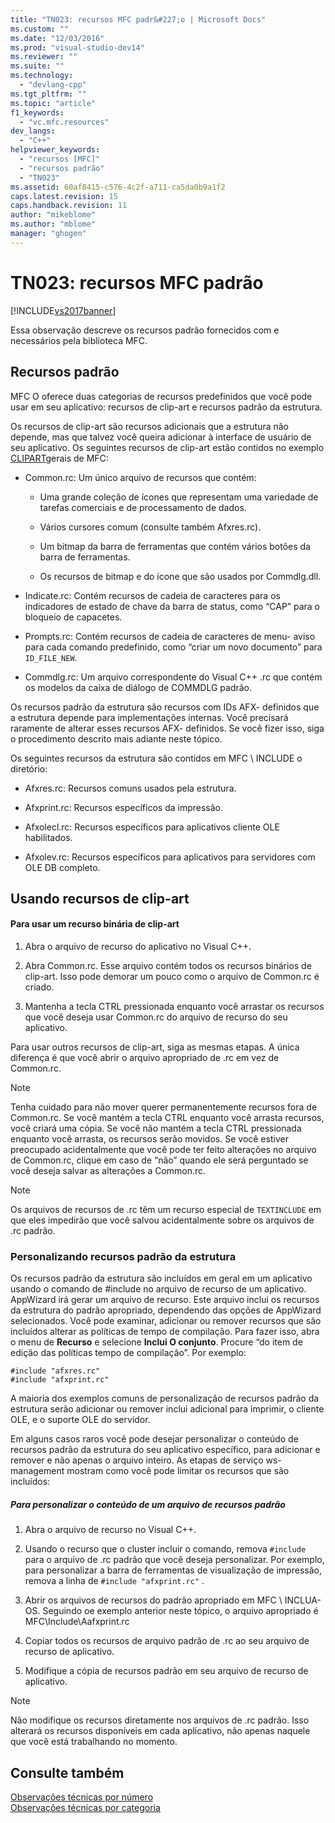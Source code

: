 ```yaml
---
title: "TN023: recursos MFC padr&#227;o | Microsoft Docs"
ms.custom: ""
ms.date: "12/03/2016"
ms.prod: "visual-studio-dev14"
ms.reviewer: ""
ms.suite: ""
ms.technology: 
  - "devlang-cpp"
ms.tgt_pltfrm: ""
ms.topic: "article"
f1_keywords: 
  - "vc.mfc.resources"
dev_langs: 
  - "C++"
helpviewer_keywords: 
  - "recursos [MFC]"
  - "recursos padrão"
  - "TN023"
ms.assetid: 60af8415-c576-4c2f-a711-ca5da0b9a1f2
caps.latest.revision: 15
caps.handback.revision: 11
author: "mikeblome"
ms.author: "mblome"
manager: "ghogen"
---
```

# TN023: recursos MFC padr&#227;o
[!INCLUDE[vs2017banner](../assembler/inline/includes/vs2017banner.md)]

Essa observação descreve os recursos padrão fornecidos com e necessários pela biblioteca MFC.  
  
## Recursos padrão  
 MFC O oferece duas categorias de recursos predefinidos que você pode usar em seu aplicativo: recursos de clip\-art e recursos padrão da estrutura.  
  
 Os recursos de clip\-art são recursos adicionais que a estrutura não depende, mas que talvez você queira adicionar à interface de usuário de seu aplicativo.  Os seguintes recursos de clip\-art estão contidos no exemplo [CLIPART](../top/visual-cpp-samples.md)gerais de MFC:  
  
-   Common.rc: Um único arquivo de recursos que contém:  
  
    -   Uma grande coleção de ícones que representam uma variedade de tarefas comerciais e de processamento de dados.  
  
    -   Vários cursores comum \(consulte também Afxres.rc\).  
  
    -   Um bitmap da barra de ferramentas que contém vários botões da barra de ferramentas.  
  
    -   Os recursos de bitmap e do ícone que são usados por Commdlg.dll.  
  
-   Indicate.rc: Contém recursos de cadeia de caracteres para os indicadores de estado de chave da barra de status, como “CAP” para o bloqueio de capacetes.  
  
-   Prompts.rc: Contém recursos de cadeia de caracteres de menu\- aviso para cada comando predefinido, como “criar um novo documento” para `ID_FILE_NEW`.  
  
-   Commdlg.rc: Um arquivo correspondente do Visual C\+\+ .rc que contém os modelos da caixa de diálogo de COMMDLG padrão.  
  
 Os recursos padrão da estrutura são recursos com IDs AFX\- definidos que a estrutura depende para implementações internas.  Você precisará raramente de alterar esses recursos AFX\- definidos.  Se você fizer isso, siga o procedimento descrito mais adiante neste tópico.  
  
 Os seguintes recursos da estrutura são contidos em MFC \\ INCLUDE o diretório:  
  
-   Afxres.rc: Recursos comuns usados pela estrutura.  
  
-   Afxprint.rc: Recursos específicos da impressão.  
  
-   Afxolecl.rc: Recursos específicos para aplicativos cliente OLE habilitados.  
  
-   Afxolev.rc: Recursos específicos para aplicativos para servidores com OLE DB completo.  
  
## Usando recursos de clip\-art  
  
#### Para usar um recurso binária de clip\-art  
  
1.  Abra o arquivo de recurso do aplicativo no Visual C\+\+.  
  
2.  Abra Common.rc.  Esse arquivo contém todos os recursos binários de clip\-art.  Isso pode demorar um pouco como o arquivo de Common.rc é criado.  
  
3.  Mantenha a tecla CTRL pressionada enquanto você arrastar os recursos que você deseja usar Common.rc do arquivo de recurso do seu aplicativo.  
  
 Para usar outros recursos de clip\-art, siga as mesmas etapas.  A única diferença é que você abrir o arquivo apropriado de .rc em vez de Common.rc.  
  
> [!NOTE]
>  Tenha cuidado para não mover querer permanentemente recursos fora de Common.rc.  Se você mantém a tecla CTRL enquanto você arrasta recursos, você criará uma cópia.  Se você não mantém a tecla CTRL pressionada enquanto você arrasta, os recursos serão movidos.  Se você estiver preocupado acidentalmente que você pode ter feito alterações no arquivo de Common.rc, clique em caso de “não” quando ele será perguntado se você deseja salvar as alterações a Common.rc.  
  
> [!NOTE]
>  Os arquivos de recursos de .rc têm um recurso especial de `TEXTINCLUDE` em que eles impedirão que você salvou acidentalmente sobre os arquivos de .rc padrão.  
  
### Personalizando recursos padrão da estrutura  
 Os recursos padrão da estrutura são incluídos em geral em um aplicativo usando o comando de \#include no arquivo de recurso de um aplicativo.  AppWizard irá gerar um arquivo de recurso.  Este arquivo inclui os recursos da estrutura do padrão apropriado, dependendo das opções de AppWizard selecionados.  Você pode examinar, adicionar ou remover recursos que são incluídos alterar as políticas de tempo de compilação.  Para fazer isso, abra o menu de **Recurso** e selecione **Inclui O conjunto**.  Procure “do item de edição das políticas tempo de compilação”.  Por exemplo:  
  
```  
#include "afxres.rc"  
#include "afxprint.rc"  
```  
  
 A maioria dos exemplos comuns de personalização de recursos padrão da estrutura serão adicionar ou remover inclui adicional para imprimir, o cliente OLE, e o suporte OLE do servidor.  
  
 Em alguns casos raros você pode desejar personalizar o conteúdo de recursos padrão da estrutura do seu aplicativo específico, para adicionar e remover e não apenas o arquivo inteiro.  As etapas de serviço ws\-management mostram como você pode limitar os recursos que são incluídos:  
  
##### Para personalizar o conteúdo de um arquivo de recursos padrão  
  
1.  Abra o arquivo de recurso no Visual C\+\+.  
  
2.  Usando o recurso que o cluster incluir o comando, remova `#include` para o arquivo de .rc padrão que você deseja personalizar.  Por exemplo, para personalizar a barra de ferramentas de visualização de impressão, remova a linha de `#include "afxprint.rc"` .  
  
3.  Abrir os arquivos de recursos do padrão apropriado em MFC \\ INCLUA\-OS.  Seguindo oe exemplo anterior neste tópico, o arquivo apropriado é MFC\\Include\\Aafxprint.rc  
  
4.  Copiar todos os recursos de arquivo padrão de .rc ao seu arquivo de recurso de aplicativo.  
  
5.  Modifique a cópia de recursos padrão em seu arquivo de recurso de aplicativo.  
  
> [!NOTE]
>  Não modifique os recursos diretamente nos arquivos de .rc padrão.  Isso alterará os recursos disponíveis em cada aplicativo, não apenas naquele que você está trabalhando no momento.  
  
## Consulte também  
 [Observações técnicas por número](../mfc/technical-notes-by-number.md)   
 [Observações técnicas por categoria](../mfc/technical-notes-by-category.md)